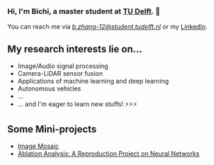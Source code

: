 ### Hi, I'm Bichi, a master student at [TU Delft](https://www.tudelft.nl/). 👋
You can reach me via *b.zhang-12@student.tudelft.nl* or my [LinkedIn](https://www.linkedin.com/in/%E5%BC%BC%E5%BC%9B-%E5%BC%A0-44814a190/).

## My research interests lie on...
- Image/Audio signal processing
- Camera-LiDAR sensor fusion
- Applications of machine learning and deep learning
- Autonomous vehicles
- ...
- ... and I'm eager to learn new stuffs! ⚡⚡⚡



## Some Mini-projects

<!-- BLOG-POST-LIST:START -->
- [Image Mosaic](https://dev.to/codestackr/microinteractions-password-validation-animation-5629)
- [Ablation Analysis: A Reproduction Project on Neural Networks](https://github.com/AncientreeBILL/TU-Delft-Deep-Learning-CS4240-Reproducibility-Project---Between-Class-Learning-for-Image-Classifica)
<!-- BLOG-POST-LIST:END -->


<!--
**AncientreeBILL/AncientreeBILL** is a ✨ _special_ ✨ repository because its `README.md` (this file) appears on your GitHub profile.

Here are some ideas to get you started:

- 🔭 I’m currently working on ...
- 🌱 I’m currently learning ...
- 👯 I’m looking to collaborate on ...
- 🤔 I’m looking for help with ...
- 💬 Ask me about ...
- 📫 How to reach me: ...
- 😄 Pronouns: ...
- ⚡ Fun fact: ...
-->
